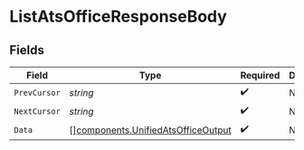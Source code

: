 # ListAtsOfficeResponseBody


## Fields

| Field                                                                                    | Type                                                                                     | Required                                                                                 | Description                                                                              |
| ---------------------------------------------------------------------------------------- | ---------------------------------------------------------------------------------------- | ---------------------------------------------------------------------------------------- | ---------------------------------------------------------------------------------------- |
| `PrevCursor`                                                                             | *string*                                                                                 | :heavy_check_mark:                                                                       | N/A                                                                                      |
| `NextCursor`                                                                             | *string*                                                                                 | :heavy_check_mark:                                                                       | N/A                                                                                      |
| `Data`                                                                                   | [][components.UnifiedAtsOfficeOutput](../../models/components/unifiedatsofficeoutput.md) | :heavy_check_mark:                                                                       | N/A                                                                                      |